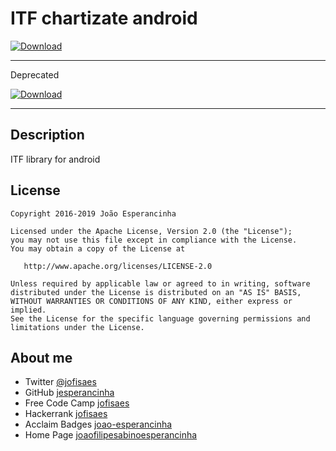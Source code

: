 # ITF chartizate android

[![Download](https://api.bintray.com/packages/jesperancinha/itf/itf-chartizate-android/images/download.svg) ](https://bintray.com/jesperancinha/itf/itf-chartizate-android/_latestVersion)

---
Deprecated

[![Download](https://api.bintray.com/packages/jesperancinha/maven/itf-chartizate-android/images/download.svg) ](https://bintray.com/jesperancinha/maven/itf-chartizate-android/_latestVersion)

---
## Description

ITF library for android

## License

```text
Copyright 2016-2019 João Esperancinha

Licensed under the Apache License, Version 2.0 (the "License");
you may not use this file except in compliance with the License.
You may obtain a copy of the License at

   http://www.apache.org/licenses/LICENSE-2.0

Unless required by applicable law or agreed to in writing, software
distributed under the License is distributed on an "AS IS" BASIS,
WITHOUT WARRANTIES OR CONDITIONS OF ANY KIND, either express or implied.
See the License for the specific language governing permissions and
limitations under the License.
```

## About me

-   Twitter [@jofisaes](https://twitter.com/jofisaes)
-   GitHub [jesperancinha](https://github.com/jesperancinha)
-   Free Code Camp [jofisaes](https://www.freecodecamp.org/jofisaes)
-   Hackerrank [jofisaes](https://www.hackerrank.com/jofisaes)
-   Acclaim Badges [joao-esperancinha](https://www.youracclaim.com/users/joao-esperancinha/badges)
-   Home Page [joaofilipesabinoesperancinha](http://joaofilipesabinoesperancinha.nl)
